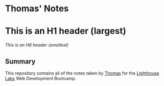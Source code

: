 # Thomas' Notes
# This is an H1 header (largest)
###### This is an H6 header (smallest)
## Summary 

This repository contains all of the notes taken by [Thomas](https://github.com/ThomasA64) for the [Lighthouse Labs](https://www.lighthouselabs.ca/) Web Development Bootcamp.
